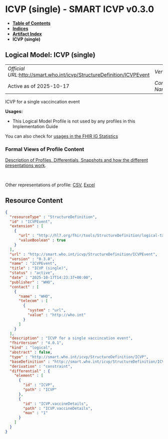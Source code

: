 # ICVP (single) - SMART ICVP v0.3.0

* [**Table of Contents**](toc.md)
* [**Indices**](indices.md)
* [**Artifact Index**](artifacts.md)
* **ICVP (single)**

## Logical Model: ICVP (single) 

| | |
| :--- | :--- |
| *Official URL*:http://smart.who.int/icvp/StructureDefinition/ICVPEvent | *Version*:0.3.0 |
| Active as of 2025-10-17 | *Computable Name*:ICVPEvent |

 
ICVP for a single vaccincation event 

**Usages:**

* This Logical Model Profile is not used by any profiles in this Implementation Guide

You can also check for [usages in the FHIR IG Statistics](https://packages2.fhir.org/xig/smart.who.int.icvp|current/StructureDefinition/ICVPEvent)

### Formal Views of Profile Content

 [Description of Profiles, Differentials, Snapshots and how the different presentations work](http://build.fhir.org/ig/FHIR/ig-guidance/readingIgs.html#structure-definitions). 

 

Other representations of profile: [CSV](StructureDefinition-ICVPEvent.csv), [Excel](StructureDefinition-ICVPEvent.xlsx) 



## Resource Content

```json
{
  "resourceType" : "StructureDefinition",
  "id" : "ICVPEvent",
  "extension" : [
    {
      "url" : "http://hl7.org/fhir/tools/StructureDefinition/logical-target",
      "valueBoolean" : true
    }
  ],
  "url" : "http://smart.who.int/icvp/StructureDefinition/ICVPEvent",
  "version" : "0.3.0",
  "name" : "ICVPEvent",
  "title" : "ICVP (single)",
  "status" : "active",
  "date" : "2025-10-17T14:23:37+00:00",
  "publisher" : "WHO",
  "contact" : [
    {
      "name" : "WHO",
      "telecom" : [
        {
          "system" : "url",
          "value" : "http://who.int"
        }
      ]
    }
  ],
  "description" : "ICVP for a single vaccincation event",
  "fhirVersion" : "4.0.1",
  "kind" : "logical",
  "abstract" : false,
  "type" : "http://smart.who.int/icvp/StructureDefinition/ICVP",
  "baseDefinition" : "http://smart.who.int/icvp/StructureDefinition/ICVP",
  "derivation" : "constraint",
  "differential" : {
    "element" : [
      {
        "id" : "ICVP",
        "path" : "ICVP"
      },
      {
        "id" : "ICVP.vaccineDetails",
        "path" : "ICVP.vaccineDetails",
        "max" : "1"
      }
    ]
  }
}

```
